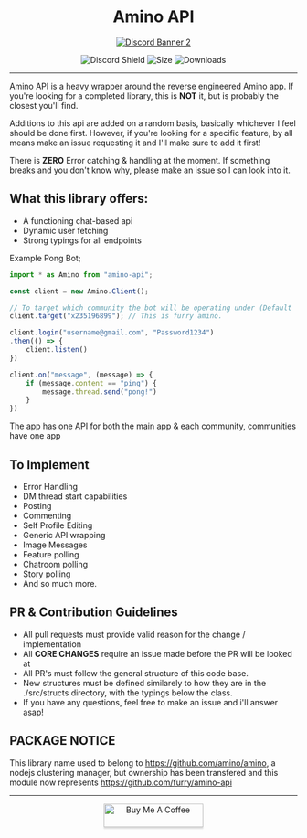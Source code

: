 <div style="text-align: center">
    <h1>
        Amino API
    </h1>


<a href="https://discord.gg/tamVs2Ujrf">
    <img src="https://discordapp.com/api/guilds/769020183540400128/widget.png?style=banner2" alt="Discord Banner 2"/>
</a>

![Discord Shield](https://img.shields.io/github/commit-activity/m/furry/amino-api)
![Size](https://img.shields.io/bundlephobia/min/amino)
![Downloads](https://img.shields.io/npm/dw/amino)

</div>

<hr>

Amino API is a heavy wrapper around the reverse engineered Amino app.
If you're looking for a completed library, this is **NOT** it, but is probably the closest you'll find.

Additions to this api are added on a random basis, basically whichever I feel should be done first. However, if you're looking for a specific feature, by all means make an issue requesting it and I'll make sure to add it first!

There is **ZERO** Error catching & handling at the moment. If something breaks and you don't know why, please make an issue so I can look into it.

## What this library offers:
- A functioning chat-based api
- Dynamic user fetching
- Strong typings for all endpoints

Example Pong Bot;
```ts
import * as Amino from "amino-api";

const client = new Amino.Client();

// To target which community the bot will be operating under (Default 'g' for global)
client.target("x235196899"); // This is furry amino.

client.login("username@gmail.com", "Password1234")
.then(() => {
    client.listen()
})

client.on("message", (message) => {
    if (message.content == "ping") {
        message.thread.send("pong!")
    }
})
```

The app has one API for both the main app & each community, communities have one app

## To Implement
- Error Handling
- DM thread start capabilities
- Posting
- Commenting
- Self Profile Editing
- Generic API wrapping
- Image Messages
- Feature polling
- Chatroom polling
- Story polling
- And so much more.

## PR & Contribution Guidelines
- All pull requests must provide valid reason for the change / implementation
- All **CORE CHANGES** require an issue made before the PR will be looked at
- All PR's must follow the general structure of this code base.
- New structures must be defined similarely to how they are in the ./src/structs directory, with the typings below the class.
- If you have any questions, feel free to make an issue and i'll answer asap!

## PACKAGE NOTICE
This library name used to belong to https://github.com/amino/amino, a nodejs clustering manager, but ownership has been transfered and this module now represents https://github.com/furry/amino-api

<hr>
<div style="text-align: center">
<a href="https://www.buymeacoffee.com/ether" target="_blank"><img src="https://www.buymeacoffee.com/assets/img/custom_images/orange_img.png" alt="Buy Me A Coffee" style="height: 41px !important;width: 174px !important;box-shadow: 0px 3px 2px 0px rgba(190, 190, 190, 0.5) !important;-webkit-box-shadow: 0px 3px 2px 0px rgba(190, 190, 190, 0.5) !important;" ></a>
</div>
